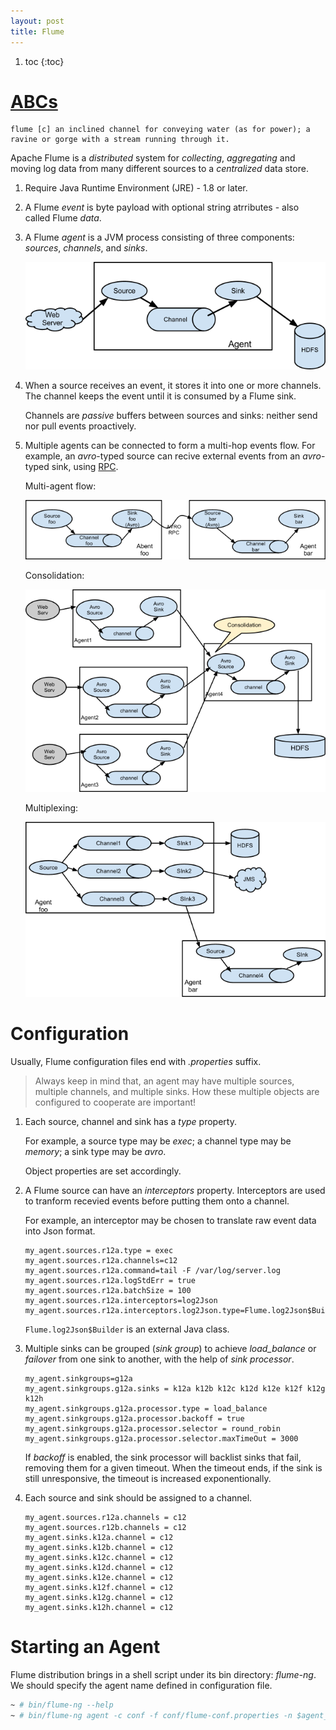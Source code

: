 ```yaml
---
layout: post
title: Flume
---
```


1. toc
{:toc}

# [ABCs](https://flume.apache.org/FlumeUserGuide.html)

```
flume [c] an inclined channel for conveying water (as for power); a ravine or gorge with a stream running through it.
```

Apache Flume is a *distributed* system for *collecting*, *aggregating* and moving log data from many different sources to a *centralized* data store.

1. Require Java Runtime Environment (JRE) - 1.8 or later.
2. A Flume *event* is byte payload with optional string atrributes - also called Flume *data*.
3. A Flume *agent* is a JVM process consisting of three components: *sources*, *channels*, and *sinks*.

   ![Flume Flow](/assets/flume-flow.png)

4. When a source receives an event, it stores it into one or more channels. The channel keeps the event until it is consumed by a Flume sink.

   Channels are *passive* buffers between sources and sinks: neither send nor pull events proactively.
4. Multiple agents can be connected to form a multi-hop events flow. For example, an *avro*-typed source can recive external events from an *avro*-typed sink, using [RPC](https://en.wikipedia.org/wiki/Remote_procedure_call).

   Multi-agent flow:

   ![flume-multi-agent](/assets/flume-multi-agent.png)

   Consolidation:

   ![flume-consolidation](/assets/flume-consolidation.png)

   Multiplexing:

   ![flume-multiplexing](/assets/flume-multiplexing.png)

# Configuration

Usually, Flume configuration files end with *.properties* suffix.

>Always keep in mind that, an agent may have multiple sources, multiple channels, and multiple sinks. How these multiple objects are configured to cooperate are important!

1. Each source, channel and sink has a *type* property.

   For example, a source type may be *exec*; a channel type may be *memory*; a sink type may be *avro*.

   Object properties are set accordingly.
2. A Flume source can have an *interceptors* property. Interceptors are used to tranform recevied events before putting them onto a channel.

   For example, an interceptor may be chosen to translate raw event data into Json format.

   ```
   my_agent.sources.r12a.type = exec
   my_agent.sources.r12a.channels=c12
   my_agent.sources.r12a.command=tail -F /var/log/server.log
   my_agent.sources.r12a.logStdErr = true
   my_agent.sources.r12a.batchSize = 100
   my_agent.sources.r12a.interceptors=log2Json
   my_agent.sources.r12a.interceptors.log2Json.type=Flume.log2Json$Builder
   ```

   `Flume.log2Json$Builder` is an external Java class.
3. Multiple sinks can be grouped (*sink group*) to achieve *load_balance* or *failover* from one sink to another, with the help of *sink processor*.

   ```
   my_agent.sinkgroups=g12a
   my_agent.sinkgroups.g12a.sinks = k12a k12b k12c k12d k12e k12f k12g k12h
   my_agent.sinkgroups.g12a.processor.type = load_balance
   my_agent.sinkgroups.g12a.processor.backoff = true
   my_agent.sinkgroups.g12a.processor.selector = round_robin
   my_agent.sinkgroups.g12a.processor.selector.maxTimeOut = 3000
   ```

   If *backoff* is enabled, the sink processor will backlist sinks that fail, removing them for a given timeout. When the timeout ends, if the sink is still unresponsive, the timeout is increased exponentionally.
4. Each source and sink should be assigned to a channel.

   ```
   my_agent.sources.r12a.channels = c12
   my_agent.sources.r12b.channels = c12
   my_agent.sinks.k12a.channel = c12
   my_agent.sinks.k12b.channel = c12
   my_agent.sinks.k12c.channel = c12
   my_agent.sinks.k12d.channel = c12
   my_agent.sinks.k12e.channel = c12
   my_agent.sinks.k12f.channel = c12
   my_agent.sinks.k12g.channel = c12
   my_agent.sinks.k12h.channel = c12
   ```

# Starting an Agent

Flume distribution brings in a shell script under its bin directory: *flume-ng*. We should specify the agent name defined in configuration file.

```bash
~ # bin/flume-ng --help
~ # bin/flume-ng agent -c conf -f conf/flume-conf.properties -n $agent_name 
```
